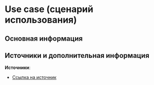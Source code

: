 # Use case (сценарий использования) 

## Основная информация

## Источники и дополнительная информация

**Источники**:

- [Ссылка на источник]()
